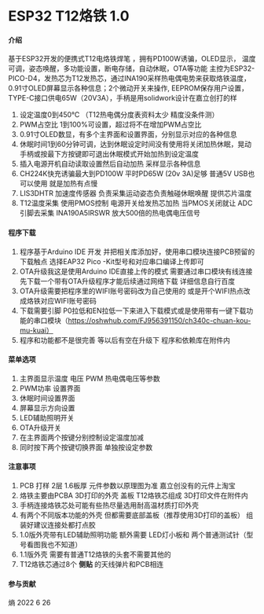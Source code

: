# ESP32 T12烙铁 1.0

#### 介绍
基于ESP32开发的便携式T12电烙铁焊笔 ，拥有PD100W诱骗，OLED显示， 温度可调，姿态唤醒，多功能设置，断电存储，自动休眠，OTA等功能
主控为ESP32-PICO-D4，发热芯为T12发热芯，通过INA190采样热电偶电势来获取烙铁温度，0.91寸OLED屏幕显示各种信息；2个微动开关来操作, EEPROM保存用户设置，TYPE-C接口供电65W（20V3A），手柄是用solidwork设计在嘉立创打的样
1. 设定温度0到450℃   （T12热电偶分度表资料太少  精度没条件测）
2. PWM占空比 1到100%可设置，超过将不在增加PWM占空比
3. 0.91寸OLED数显，有多个主界面和设置界面，分别显示对应的各种信息
4. 休眠时间1到60分钟可调，达到休眠设定时间没有使用将关闭加热休眠，晃动手柄或按最下方按键即可退出休眠模式开始加热到设定温度
5. 插入电源开机自动读取设置然后自动加热  采样显示各种信息
6. CH224K快充诱骗最大到PD100W  平时PD65W (20v 3A)足够  普通5V USB也可以使用   就是加热有点慢
7. LIS3DHTR 加速度传感器 负责采集运动姿态负责触碰休眠唤醒 提供芯片温度
8. T12温度采集 使用PMOS控制 电源开关给发热芯加热 当PMOS关闭就让 ADC引脚去采集 INA190A5IRSWR 放大500倍的热电偶电压信号

####  程序下载
1. 程序基于Arduino IDE 开发  并把相关库添加好，使用串口模块连接PCB预留的下载触点 选择EAP32 Pico -Kit型号和对应串口编译上传即可
2. OTA升级我这是使用Arduino IDE直接上传的模式 需要通过串口模块有线连接先下载一个带有OTA升级程序才能后续通过网络下载 详细信息自行百度
3. OTA升级需要把程序里的WIFI账号密码改为自己使用的 或是开个WIFI热点改成烙铁对应WIFI账号密码
4. 下载需要引脚 P0拉低和EN拉低一下来进入下载模式或是使用带有一键下载功能的串口模块（https://oshwhub.com/FJ956391150/ch340c-chuan-kou-mu-kuai）
5. 程序和功能都不是很完善 等以后有空在升级下  程序和依赖库在附件内 

#### 菜单选项
1. 主界面显示温度  电压  PWM 热电偶电压等参数
2. PWM功率 设置界面 
3. 休眠时间设置界面
4. 屏幕显示方向设置
5. LED辅助照明开关
6. OTA升级开关
7. 在主界面两个按键分别控制设定温度加减  
8. 同时按下两个按键切换界面 单独按设定参数

####  注意事项
1. PCB 打样  2层  1.6板厚  元件参数以原理图为准 嘉立创没有的元件上淘宝
2. 烙铁主要由PCBA  3D打印的外壳 盖板 T12烙铁芯组成    3D打印文件在附件内
3. 手柄连接烙铁芯处可能有些热尽量选用耐高温材质打印外壳
4. 有两个不同版本功能的外壳  但都需要底部盖板（推荐使用3D打印的盖板） 组装好建议连接处都打点胶
5. 1.0版外壳带有LED辅助照明功能 额外需要 LED灯小板和 两个普通测试针（型号看图我也不知道）
6. 1.1版外壳 需要有普通T12烙铁的头套不需要其他的
7. T12烙铁芯通过8个 **侧贴** 的天线弹片和PCB相连

#### 参与贡献
熵 2022 6 26

